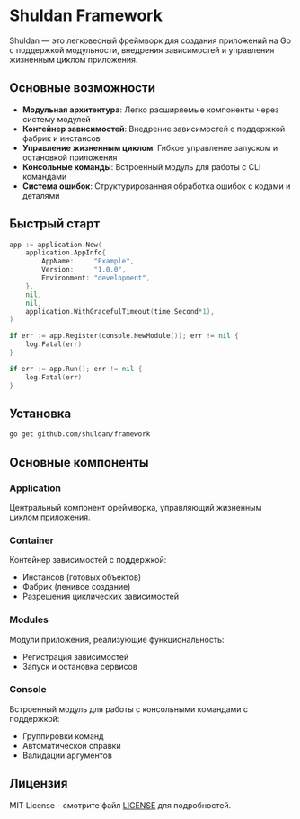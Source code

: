 # Shuldan Framework

Shuldan — это легковесный фреймворк для создания приложений на Go с поддержкой модульности, внедрения зависимостей и управления жизненным циклом приложения.

## Основные возможности

- **Модульная архитектура**: Легко расширяемые компоненты через систему модулей
- **Контейнер зависимостей**: Внедрение зависимостей с поддержкой фабрик и инстансов
- **Управление жизненным циклом**: Гибкое управление запуском и остановкой приложения
- **Консольные команды**: Встроенный модуль для работы с CLI командами
- **Система ошибок**: Структурированная обработка ошибок с кодами и деталями

## Быстрый старт

```go
app := application.New(
    application.AppInfo{
        AppName:     "Example",
        Version:     "1.0.0",
        Environment: "development",
    },
    nil,
    nil,
    application.WithGracefulTimeout(time.Second*1),
)

if err := app.Register(console.NewModule()); err != nil {
    log.Fatal(err)
}

if err := app.Run(); err != nil {
    log.Fatal(err)
}
```

## Установка

```bash
go get github.com/shuldan/framework
```

## Основные компоненты

### Application
Центральный компонент фреймворка, управляющий жизненным циклом приложения.

### Container
Контейнер зависимостей с поддержкой:
- Инстансов (готовых объектов)
- Фабрик (ленивое создание)
- Разрешения циклических зависимостей

### Modules
Модули приложения, реализующие функциональность:
- Регистрация зависимостей
- Запуск и остановка сервисов

### Console
Встроенный модуль для работы с консольными командами с поддержкой:
- Группировки команд
- Автоматической справки
- Валидации аргументов

## Лицензия

MIT License - смотрите файл [LICENSE](LICENSE) для подробностей.
